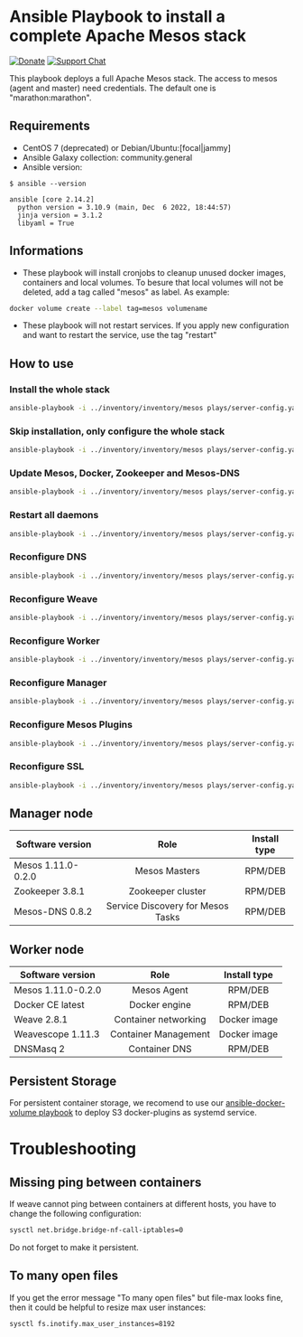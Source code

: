 # Ansible Playbook to install a complete Apache Mesos stack


[![Donate](https://img.shields.io/liberapay/receives/AVENTER.svg?logo=liberapay)](https://liberapay.com/mesos)
[![Support Chat](https://img.shields.io/static/v1?label=Chat&message=Support&color=brightgreen)](https://riot.im/app/#/room/#support:matrix.aventer.biz)

This playbook deploys a full Apache Mesos stack. The access to mesos (agent and master) need credentials. The default one is "marathon:marathon".

## Requirements

- CentOS 7 (deprecated) or Debian/Ubuntu:[focal|jammy]
- Ansible Galaxy collection: community.general
- Ansible version:

```
$ ansible --version

ansible [core 2.14.2]
  python version = 3.10.9 (main, Dec  6 2022, 18:44:57)
  jinja version = 3.1.2
  libyaml = True
```

## Informations

- These playbook will install cronjobs to cleanup unused docker images, containers
and local volumes. To besure that local volumes will not be deleted, add a tag 
called "mesos" as label. As example: 


```bash
docker volume create --label tag=mesos volumename
```

- These playbook will not restart services. If you apply new configuration and want to restart the service, 
  use the tag "restart"


## How to use

### Install the whole stack

```bash
ansible-playbook -i ../inventory/inventory/mesos plays/server-config.yaml
```

### Skip installation, only configure the whole stack

```bash
ansible-playbook -i ../inventory/inventory/mesos plays/server-config.yaml --skip-tags install
```

###  Update Mesos, Docker, Zookeeper and Mesos-DNS

```bash
ansible-playbook -i ../inventory/inventory/mesos plays/server-config.yaml --tags update
```

###  Restart all daemons

```bash
ansible-playbook -i ../inventory/inventory/mesos plays/server-config.yaml --tags restart
```

### Reconfigure DNS

```bash
ansible-playbook -i ../inventory/inventory/mesos plays/server-config.yaml --tags dns
```

### Reconfigure Weave

```bash
ansible-playbook -i ../inventory/inventory/mesos plays/server-config.yaml --tags weave
```

### Reconfigure Worker

```bash
ansible-playbook -i ../inventory/inventory/mesos plays/server-config.yaml --tags worker
```

### Reconfigure Manager

```bash
ansible-playbook -i ../inventory/inventory/mesos plays/server-config.yaml --tags manager
```

### Reconfigure Mesos Plugins

```bash
ansible-playbook -i ../inventory/inventory/mesos plays/server-config.yaml --tags plugin
```

### Reconfigure SSL

```bash
ansible-playbook -i ../inventory/inventory/mesos plays/server-config.yaml --tags ssl
```


## Manager node


| Software version   | Role                              | Install type                       |
| ------------------ | :-------------------------------: | :--------------------------------: |
| Mesos 1.11.0-0.2.0 | Mesos Masters                     | RPM/DEB                            |
| Zookeeper 3.8.1    | Zookeeper cluster                 | RPM/DEB                            |
| Mesos-DNS 0.8.2    | Service Discovery for Mesos Tasks | RPM/DEB                            |

## Worker node

| Software version   | Role                              | Install type |
| ------------------ | :-------------------------------: | :----------: |
| Mesos 1.11.0-0.2.0 | Mesos Agent                       | RPM/DEB      |
| Docker CE latest   | Docker engine                     | RPM/DEB      |
| Weave 2.8.1        | Container networking              | Docker image |
| Weavescope 1.11.3  | Container Management              | Docker image |
| DNSMasq 2          | Container DNS                     | RPM/DEB      |

## Persistent Storage

For persistent container storage, we recomend to use our 
[ansible-docker-volume playbook](https://github.com/AVENTER-UG/ansible-docker-volume)
to deploy S3 docker-plugins as systemd service.

# Troubleshooting


## Missing ping between containers

If weave cannot ping between containers at different hosts, you have to change the following configuration:

```bash
sysctl net.bridge.bridge-nf-call-iptables=0
```

Do not forget to make it persistent. 

## To many open files

If you get the error message "To many open files" but file-max looks fine, then it could be helpful to resize max user instances:


```bash
sysctl fs.inotify.max_user_instances=8192
```
